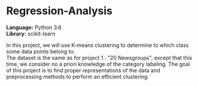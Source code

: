 # Regression-Analysis

**Language:** Python 3.6 <br>
**Library:** scikit-learn

In this project, we will use K-means clustering to determine to which class some data points belong to. <br>
The dataset is the same as for project 1 : "20 Newsgroups", except that this time, we consider no a priori knowledge of the category labeling. The goal of this project is to find proper representations of the data and preprocessing methods to perform an efficient clustering.
